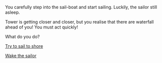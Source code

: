 You carefully step into the sail-boat and start sailing. Luckily, the sailor still asleep.

Tower is getting closer and closer, but you realise that there are waterfall ahead of you! You must act quickly!

What do you do?

[Try to sail to shore](./shore/shore.md)

[Wake the sailor](./sailor/sailor.md)
